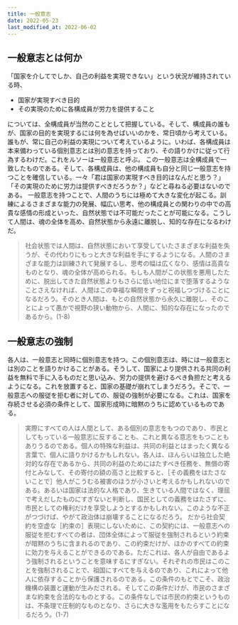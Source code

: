```yaml
---
title: 一般意志
date: 2022-05-23
last_modified_at: 2022-06-02
---
```


## 一般意志とは何か

「国家を介してでしか、自己の利益を実現できない」という状況が維持されている時、

- 国家が実現すべき目的
- その実現のために各構成員が労力を提供すること

については、全構成員が当然のこととして把握している。そして、構成員の誰もが、国家の目的を実現するには何を為せばいいのかを、常日頃から考えている。誰もが、常に自己の利益の実現について考えているように。いわば、各構成員は本来備わっている個別意志とは別の意志を持っており、その語りかけに従って行為するわけだ。これをルソーは一般意志と呼ぶ。
この一般意志は全構成員で一致したものである。そして、各構成員は、他の構成員も自分と同じ一般意志を持つことを確信している。一々「君は国家の実現すべき目的はなんだと思う？」「その実現のために労力は提供すべきだろうか？」などと尋ねる必要はないのである。
一般意志を持つことで、人間のうちには極めて大きな変化が起こる。訓練によるさまざまな能力の発展、幅広い思考、他の構成員との関わりの中での高貴な感情の形成といった、自然状態では不可能だったことが可能になる。こうして人間は、魂の全体を高め、自然状態から永遠に離脱し、知的な存在になるわけだ。

>社会状態では人間は、自然状態において享受していたさまざまな利益を失うが、その代わりにもっと大きな利益を手にするようになる。人間のさまざまな能力は訓練されて発展するし、思考の幅は広くなり、感情は高貴なものとなり、魂の全体が高められる。もしも人間がこの状態を悪用したために、脱出してきた自然状態よりもさらに低い地位にまで堕落するようなことさえなければ、人間はこの幸福な瞬間をずっと祝福しつづけることになるだろう。そのとき人間は、もとの自然状態から永久に離脱し、そのことによって愚かで視野の狭い動物から、人間に、知的な存在になったのであるから。(1-8)

## 一般意志の強制

各人は、一般意志と同時に個別意志を持つ。この個別意志は、時には一般意志とは別のことを語りかけることがある。そうして、国家により提供される共同の利益を無料で手に入るものだと思い込み、労力の提供を避けるべき負担だと考えるようになる。これを放置すると、国家の基礎が崩れてしまうだろう。そこで、一般意志への服従を拒む者に対しての、服従の強制が必要になる。これは、国家を存続させる必須の条件として、国家形成時に暗黙のうちに認めているものである。

>実際にすべての人は人間として、ある個別の意志をもつのであり、市民としてもっている一般意志に反することも、これと異なる意志をもつこともありうるのである。個人の特殊な利益は、共同の利益とはまったく異なる言葉で、個人に語りかけるかもしれない。各人は、ほんらいは独立した絶対的な存在であるから、共同の利益のためにはたすべき任務を、無償の寄付とみなして、その寄付の額の高さと比較すると、［その義務をはたさないことで］他人がこうむる被害のほうが小さいと考えるかもしれないのである。あるいは国家は法的な人格であり、生きている人間ではなく、理屈で考えだしたものにすぎないと判断し、国民としての義務をはたさずに、市民としての権利だけを享受しようとするかもしれない。このような不正がつづけば、やがて政治体は崩壊することになるだろう。
>だから社会契約を空虚な［約束の］表現にしないために、この契約には、一般意志への服従を拒むすべての者は、団体全体によって服従を強制されるという約束が暗黙のうちに含まれるのであり、この約束だけが、ほかのすべての約束に効力を与えることができるのである。ただこれは、各人が自由であるよう強制されるということを意味するにすぎない。それぞれの市民はこのことを強制されることで、祖国にすべてを与えるのであり、これによって他人に依存することから保護されるのである。この条件のもとでこそ、政治機構の装置と運動が生みだされる。そしてこの条件だけが、市民のさまざまな約束を合法的なものとする。この条件なしでは市民の約束というものは、不条理で圧制的なものとなり、さらに大きな濫用をもたらすことになるだろう。(1-7)
